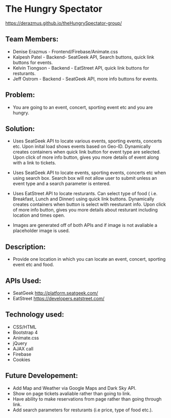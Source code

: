 
# The Hungry Spectator

https://derazmus.github.io/theHungrySpectator-group/

## Team Members:

+ Denise Erazmus - Frontend/Firebase/Animate.css
+ Kalpesh Patel - Backend- SeatGeek API, Search buttons, quick link buttons for events.
+ Kelvin Tiongson - Backend - EatStreet API, quick link buttons for resturants.
+ Jeff Ostrom - Backend - SeatGeek API, more info buttons for events. 

## Problem: 

+ You are going to an event, concert, sporting event etc and you are hungry.

## Solution:

+ Uses SeatGeek API to locate various events, sporting events, concerts etc. Upon inital load shows events based on Geo-ID. Dynamically creates containers when quick link button for event type are selected. Upon click of more info button, gives you more details of event along with a link to tickets. 

+ Uses SeatGeek API to locate events, sporting events, concerts etc when using search box. Search box will not allow user to submit unless an event type and a search parameter is entered. 

+ Uses EatStreet API to locate resturants. Can select type of food ( i.e. Breakfast, Lunch and Dinner) using quick link buttons. Dynamically creates containers when button is select with reesturant info. Upon click of more info button, gives you more details about resturant including location and times open. 

+ Images are generated off of both APIs and if image is not avaliable a placeholder image is used. 

## Description: 

+ Provide one location in which you can locate an event, concert, sporting event etc and food. 

## APIs Used:

+ SeatGeek http://platform.seatgeek.com/
+ EatStreet https://developers.eatstreet.com/


## Technology used:

+ CSS/HTML
+ Bootstrap 4
+ Animate.css
+ jQuery
+ AJAX call
+ Firebase
+ Cookies

## Future Developement:

+ Add Map and Weather via Google Maps and Dark Sky API.
+ Show on page tickets avaliable rather  than going to link.
+ Have ability to make reservations from page rather than going through link. 
+ Add search parameters for resturants (i.e price, type of food etc.).

